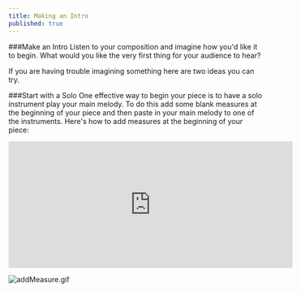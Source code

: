 ```yaml
---
title: Making an Intro
published: true
---
```


###Make an Intro
Listen to your composition and imagine how you'd like it to begin. What would you like the very first thing for your audience to hear?


If you are having trouble imagining something here are two ideas you can try. 


###Start with a Solo
One effective way to begin your piece is to have a solo instrument play your main melody.  To do this add some blank measures at the beginning of your piece and then paste in your main melody to one of the instruments. 
Here's how to add measures at the beginning of your piece:



<iframe width="560" height="250" src="https://dl.dropboxusercontent.com/u/12899352/Gifs/addMeasure.gif" frameborder="0"></iframe>



![addMeasure.gif]({{site.baseurl}}/img/addMeasure.gif)
